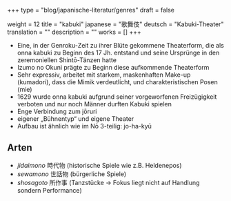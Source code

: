 +++
type = "blog/japanische-literatur/genres"
draft = false

weight = 12
title = "kabuki"
japanese = "歌舞伎"
deutsch = "Kabuki-Theater"
translation = ""
description = ""
works = []
+++

- Eine, in der Genroku-Zeit zu ihrer Blüte gekommene Theaterform, die als onna kabuki zu Beginn des 17 Jh. entstand und seine Ursprünge in den zeremoniellen Shintō-Tänzen hatte
- Izumo no Okuni prägte zu Beginn diese aufkommende Theaterform
- Sehr expressiv, arbeitet mit starkem, maskenhaften Make-up (kumadori), dass die Mimik verdeutlicht, und charakteristischen Posen (mie)
- 1629 wurde onna kabuki aufgrund seiner vorgeworfenen Freizügigkeit verboten und nur noch Männer durften Kabuki spielen
- Enge Verbindung zum jōruri
- eigener „Bühnentyp“ und eigene Theater
- Aufbau ist ähnlich wie im Nō 3-teilig: jo-ha-kyū

## Arten

- *jidaimono* 時代物 (historische Spiele wie z.B. Heldenepos)
- *sewamono* 世話物 (bürgerliche Spiele)
- *shosagoto* 所作事 (Tanzstücke -> Fokus liegt nicht auf Handlung sondern Performance)

<!--TODO: Bild Bühne-->
